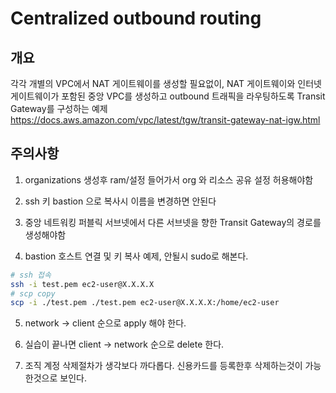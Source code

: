# Centralized outbound routing

## 개요
각각 개별의 VPC에서 NAT 게이트웨이를 생성할 필요없이, NAT 게이트웨이와 인터넷 게이트웨이가 포함된 중앙 VPC를 생성하고 outbound 트래픽을 라우팅하도록 Transit Gateway를 구성하는 예제
<br/>
<a href="https://docs.aws.amazon.com/vpc/latest/tgw/transit-gateway-nat-igw.html">https://docs.aws.amazon.com/vpc/latest/tgw/transit-gateway-nat-igw.html</a>

## 주의사항
1. organizations 생성후 ram/설정 들어가서 org 와 리소스 공유 설정 허용해야함

2. ssh 키 bastion 으로 복사시 이름을 변경하면 안된다

3. 중앙 네트워킹 퍼블릭 서브넷에서 다른 서브넷을 향한 Transit Gateway의 경로를 생성해야함

4. bastion 호스트 연결 및 키 복사 예제, 안될시 sudo로 해본다.
```bash
# ssh 접속
ssh -i test.pem ec2-user@X.X.X.X
# scp copy
scp -i ./test.pem ./test.pem ec2-user@X.X.X.X:/home/ec2-user
```

5. network -> client 순으로 apply 해야 한다.

5. 실습이 끝나면 client -> network 순으로 delete 한다.

6. 조직 계정 삭제절차가 생각보다 까다롭다. 신용카드를 등록한후 삭제하는것이 가능한것으로 보인다.

